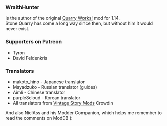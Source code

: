 ### WraithHunter
Is the author of the original [Quarry Works!](https://mods.vintagestory.at/show/mod/44) mod for 1.14.<br/>
Stone Quarry has come a long way since then, but without him it would never exist.

### Supporters on Patreon
- Tyron
- David Feldenkris

### Translators
- makoto_hino - Japanese translator
- Mayadzuko - Russian translator (guides)
- Aimli - Chinese translator
- purple8cloud - Korean translator
- All translators from [Vintage Story Mods](https://crowdin.com/project/vintage-story-mods) Crowdin

And also NiclAss and his Modder Companion, which helps me remember to read the comments on ModDB (:
